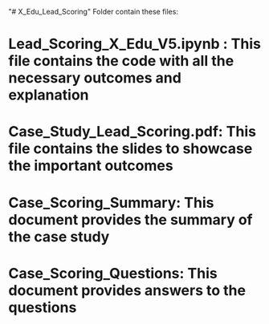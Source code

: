 "# X_Edu_Lead_Scoring" 
Folder contain these files:
# Lead_Scoring_X_Edu_V5.ipynb : This file contains the code with all the necessary outcomes and explanation
# Case_Study_Lead_Scoring.pdf:  This file contains the slides to showcase the important outcomes 
# Case_Scoring_Summary: This document provides the summary of the case study 
# Case_Scoring_Questions: This document provides answers to the questions 